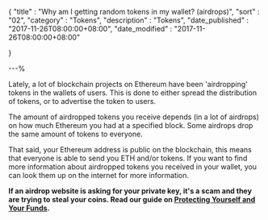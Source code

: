 {
"title"       : "Why am I getting random tokens in my wallet? (airdrops)",
"sort"        : "02",
"category"    : "Tokens",
"description" : "Tokens",
"date_published" : "2017-11-26T08:00:00+08:00",
"date_modified"  : "2017-11-26T08:00:00+08:00"

}

---%

Lately, a lot of blockchain projects on Ethereum have been 'airdropping' tokens in the wallets of users. This is done to either spread the distribution of tokens, or to advertise the token to users.

The amount of airdropped tokens you receive depends (in a lot of airdrops) on how much Ethereum you had at a specified block. Some airdrops drop the same amount of tokens to everyone.

That said, your Ethereum address is public on the blockchain, this means that everyone is able to send you ETH and/or tokens. If you want to find more information about airdropped tokens you received in your wallet, you can look them up on the internet for more information.

**If an airdrop website is asking for your private key, it's a scam and they are trying to steal your coins. Read our guide on [Protecting Yourself and Your Funds](https://myetherwallet.github.io/knowledge-base/security/securing-your-ethereum.html).**
